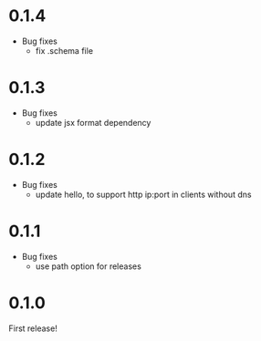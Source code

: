 # 0.1.4

* Bug fixes
  * fix .schema file

# 0.1.3

* Bug fixes
  * update jsx format dependency

# 0.1.2

* Bug fixes
  * update hello, to support http ip:port in clients without dns

# 0.1.1

* Bug fixes
  * use path option for releases

# 0.1.0

First release!
